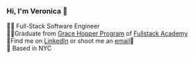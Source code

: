 ### Hi, I'm Veronica 👋

👩‍💻 Full-Stack Software Engineer
<br>👩‍🎓Graduate from [Grace Hopper Program](https://www.gracehopper.com/) of [Fullstack Academy](https://www.fullstackacademy.com/)
<br>🔭Find me on [LinkedIn](https://www.linkedin.com/in/vminciuna/) or shoot me an [email](www.veronicaminci@gmail.com)📩
<br>🍎 Based in NYC

